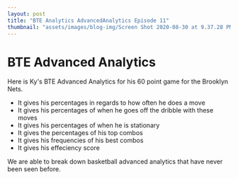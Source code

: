 ```yaml
---
layout: post
title: "BTE Analytics AdvancedAnalytics Episode 11"
thumbnail: "assets/images/blog-img/Screen Shot 2020-08-30 at 9.37.28 PM.webp"
---
```


# BTE Advanced Analytics

Here is Ky's BTE Advanced Analytics for his 60 point game for the Brooklyn Nets.

- It gives his percentages in regards to how often he does a move
- It gives his percentages of when he goes off the dribble with these moves
- It gives his percentages of when he is stationary
- It gives the percentages of his top combos
- It gives his frequencies of his best combos
- It gives his effeciency score

We are able to break down basketball advanced analytics that have never been seen before.
